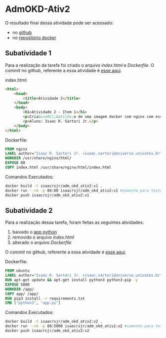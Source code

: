# AdmOKD-Ativ2

O resultado final dessa atividade pode ser acessado:
- no [github](https://github.com/isaacrsjr/AdmOKD-Ativ2)
- no [repositório docker](https://hub.docker.com/repository/docker/isaacrsjr/adm_okd_ativ2)

## Subatividade 1
Para a realização da tarefa foi criado o arquivo *index.html* e *Dockerfile*.
O *commit* no github, referente a essa atividade é [esse aqui](https://github.com/isaacrsjr/AdmOKD-Ativ2/tree/v1).

index.html:
```html
<html>
    <head>
        <title>Atividade 2</title>
    </head>
    <body>
        <h1>Atividade 2 - Item 1</h1>
        <p>Cria&ccedil;&atilde;o de uma imagem docker com nginx com esse arquvo index.html</p>
        <p>Aluno: Isaac R. Sartori Jr.</p>
    </body>
</html>
```

Dockerfile:
```dockerfile
FROM nginx
LABEL author="Isaac R. Sartori Jr. <isaac.sartori@universo.univates.br"
WORKDIR /usr/share/nginx/html/
EXPOSE 80
COPY index.html /usr/share/nginx/html/index.html
```

Comandos Executados:
```bash
docker build -t isaacrsjr/adm_okd_ativ2:v1 .
docker run --rm -p 80:80 isaacrsjr/adm_okd_ativ2:v1 #somente para testar
docker push isaacrsjr/adm_okd_ativ2:v1
```

## Subatividade 2
Para a realização dessa tarefa, foram feitas as seguintes atividades:
1. baixado o [app python](https://drive.google.com/file/d/1StZsLvNB7-9nkvI2cHlmRzZv1d2-oPlk)
2. removido o arquivo *index.html*
3. alterado o arquivo *Dockerfile*

O *commit* no github, referente a essa atividade é [esse aqui](https://github.com/isaacrsjr/AdmOKD-Ativ2/tree/v2).

Dockerfile:
```dockerfile
FROM ubuntu
LABEL author="Isaac R. Sartori Jr. <isaac.sartori@universo.univates.br"
RUN apt-get update && apt-get install python3 python3-pip -y
EXPOSE 5000
WORKDIR /app/
COPY app/ /app/
RUN pip3 install -r requirements.txt
CMD ["python3", "app.py"]
```

Comandos Executados:
```bash
docker build -t isaacrsjr/adm_okd_ativ2:v2 .
docker run --rm -p 80:5000 isaacrsjr/adm_okd_ativ2:v2 #somente para testar
docker push isaacrsjr/adm_okd_ativ2:v2
```
